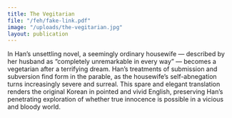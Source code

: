 ```yaml
---
title: The Vegitarian
file: "/feh/fake-link.pdf"
image: "/uploads/the-vegitarian.jpg"
layout: publication
---
```


In Han’s unsettling novel, a seemingly ordinary housewife — described by her husband as “completely unremarkable in every way” — becomes a vegetarian after a terrifying dream. Han’s treatments of submission and subversion find form in the parable, as the housewife’s self-abnegation turns increasingly severe and surreal. This spare and elegant translation renders the original Korean in pointed and vivid English, preserving Han’s penetrating exploration of whether true innocence is possible in a vicious and bloody world.
